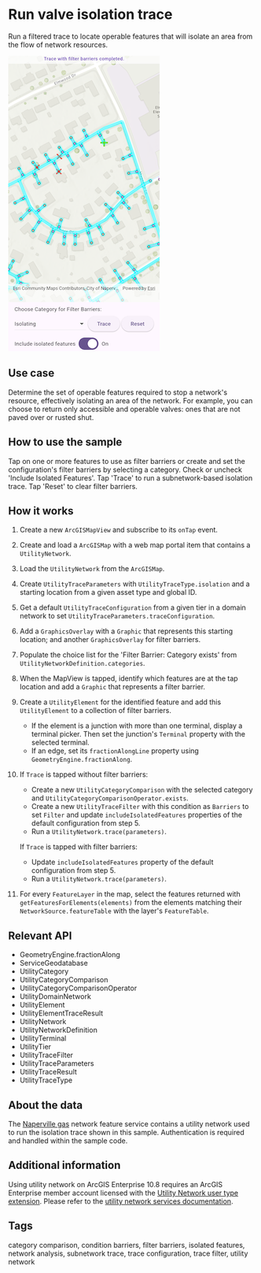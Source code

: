 # Run valve isolation trace

Run a filtered trace to locate operable features that will isolate an area from the flow of network resources.

![Image of a utility network with an isolation trace applied to it](run_valve_isolation_trace.png)

## Use case

Determine the set of operable features required to stop a network's resource, effectively isolating an area of the network. For example, you can choose to return only accessible and operable valves: ones that are not paved over or rusted shut.

## How to use the sample

Tap on one or more features to use as filter barriers or create and set the configuration's filter barriers by selecting a category. Check or uncheck 'Include Isolated Features'. Tap 'Trace' to run a subnetwork-based isolation trace. Tap 'Reset' to clear filter barriers.

## How it works

1. Create a new `ArcGISMapView` and subscribe to its `onTap` event.
2. Create and load a `ArcGISMap` with a web map portal item that contains a `UtilityNetwork`.
3. Load the `UtilityNetwork` from the `ArcGISMap`.
4. Create `UtilityTraceParameters` with `UtilityTraceType.isolation` and a starting location from a given asset type and global ID.
5. Get a default `UtilityTraceConfiguration` from a given tier in a domain network to set `UtilityTraceParameters.traceConfiguration`.
6. Add a `GraphicsOverlay` with a `Graphic` that represents this starting location; and another `GraphicsOverlay` for filter barriers.
7. Populate the choice list for the 'Filter Barrier: Category exists' from `UtilityNetworkDefinition.categories`.
8. When the MapView is tapped, identify which features are at the tap location and add a `Graphic` that represents a filter barrier.
9. Create a `UtilityElement` for the identified feature and add this `UtilityElement` to a collection of filter barriers.
      * If the element is a junction with more than one terminal, display a terminal picker. Then set the junction's `Terminal` property with the selected terminal.
      * If an edge, set its `fractionAlongLine` property using `GeometryEngine.fractionAlong`.  
10. If `Trace` is tapped without filter barriers:
      * Create a new `UtilityCategoryComparison` with the selected category and `UtilityCategoryComparisonOperator.exists`.
      * Create a new `UtilityTraceFilter` with this condition as `Barriers` to set `Filter` and update `includeIsolatedFeatures` properties of the default configuration from step 5.
      * Run a `UtilityNetwork.trace(parameters)`.

    If `Trace` is tapped with filter barriers:
      * Update `includeIsolatedFeatures` property of the default configuration from step 5.
      * Run a `UtilityNetwork.trace(parameters)`.
11. For every `FeatureLayer` in the map, select the features returned with `getFeaturesForElements(elements)` from the elements matching their `NetworkSource.featureTable` with the layer's `FeatureTable`.

## Relevant API

* GeometryEngine.fractionAlong
* ServiceGeodatabase
* UtilityCategory
* UtilityCategoryComparison
* UtilityCategoryComparisonOperator
* UtilityDomainNetwork
* UtilityElement
* UtilityElementTraceResult
* UtilityNetwork
* UtilityNetworkDefinition
* UtilityTerminal
* UtilityTier
* UtilityTraceFilter
* UtilityTraceParameters
* UtilityTraceResult
* UtilityTraceType

## About the data

The [Naperville gas](https://sampleserver7.arcgisonline.com/server/rest/services/UtilityNetwork/NapervilleGas/FeatureServer) network feature service contains a utility network used to run the isolation trace shown in this sample. Authentication is required and handled within the sample code.

## Additional information

Using utility network on ArcGIS Enterprise 10.8 requires an ArcGIS Enterprise member account licensed with the [Utility Network user type extension](https://enterprise.arcgis.com/en/portal/latest/administer/windows/license-user-type-extensions.htm#ESRI_SECTION1_41D78AD9691B42E0A8C227C113C0C0BF). Please refer to the [utility network services documentation](https://enterprise.arcgis.com/en/server/latest/publish-services/windows/utility-network-services.htm).

## Tags

category comparison, condition barriers, filter barriers, isolated features, network analysis, subnetwork trace, trace configuration, trace filter, utility network
